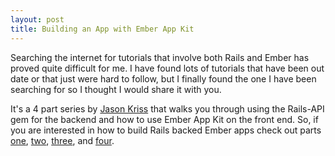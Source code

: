 ```yaml
---
layout: post
title: Building an App with Ember App Kit
---
```


Searching the internet for tutorials that involve both Rails and Ember has proved quite difficult for me. I have found lots of tutorials that have been out date or that just were hard to follow, but I finally found the one I have been searching for so I thought I would share it with you.

It's a 4 part series by [Jason Kriss](https://twitter.com/jasonkriss) that walks you through using the Rails-API gem for the backend and how to use Ember App Kit on the front end. So, if you are interested in how to build Rails backed Ember apps check out parts [one](http://blog.jasonkriss.com/building-an-app-with-ember-app-kit-part-1/), [two](http://blog.jasonkriss.com/building-an-app-with-ember-app-kit-part-2/), [three](http://blog.jasonkriss.com/building-an-app-with-ember-app-kit-part-3/), and [four](http://blog.jasonkriss.com/building-an-app-with-ember-app-kit-part-4/).
